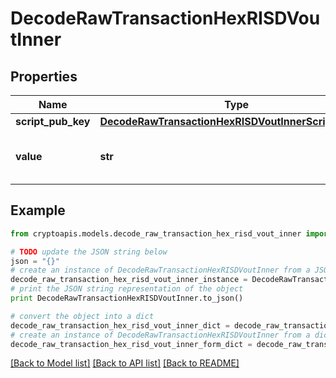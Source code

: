 # DecodeRawTransactionHexRISDVoutInner


## Properties
Name | Type | Description | Notes
------------ | ------------- | ------------- | -------------
**script_pub_key** | [**DecodeRawTransactionHexRISDVoutInnerScriptPubKey**](DecodeRawTransactionHexRISDVoutInnerScriptPubKey.md) |  | 
**value** | **str** | Represents the sent/received amount. | [optional] 

## Example

```python
from cryptoapis.models.decode_raw_transaction_hex_risd_vout_inner import DecodeRawTransactionHexRISDVoutInner

# TODO update the JSON string below
json = "{}"
# create an instance of DecodeRawTransactionHexRISDVoutInner from a JSON string
decode_raw_transaction_hex_risd_vout_inner_instance = DecodeRawTransactionHexRISDVoutInner.from_json(json)
# print the JSON string representation of the object
print DecodeRawTransactionHexRISDVoutInner.to_json()

# convert the object into a dict
decode_raw_transaction_hex_risd_vout_inner_dict = decode_raw_transaction_hex_risd_vout_inner_instance.to_dict()
# create an instance of DecodeRawTransactionHexRISDVoutInner from a dict
decode_raw_transaction_hex_risd_vout_inner_form_dict = decode_raw_transaction_hex_risd_vout_inner.from_dict(decode_raw_transaction_hex_risd_vout_inner_dict)
```
[[Back to Model list]](../README.md#documentation-for-models) [[Back to API list]](../README.md#documentation-for-api-endpoints) [[Back to README]](../README.md)


